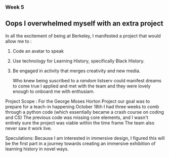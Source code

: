 ### Week 5 ###

## Oops I overwhelmed myself with an extra project ##

In all the excitement of being at Berkeley, I manifested a project that would allow me to : 
1. Code an avatar to speak
2. Use technology for Learning History, specifically Black History.
3. Be engaged in activity that merges creativity and new media.

   Who knew being suscribed to a _random_ listserv could manifest dreams to come true
   I applied and met with the team and they were lovely enough to onboard me with enthusiam. 

Project Scope : 
For the George Moses Horton Project our goal was to prepare for a teach-in happening October 18th
I had three weeks to comb through a python code (which essentially became a crash course on coding and CS) 
The previous code was missing core elements, and I wasn't entirely sure the project was viable within the time frame
The team also never saw it work live. 

Speculations: 
Because I am interested in immersive design, I figured this will be the first part in a journey towards creating an immersive exhibition of 
learning history in novel ways.
